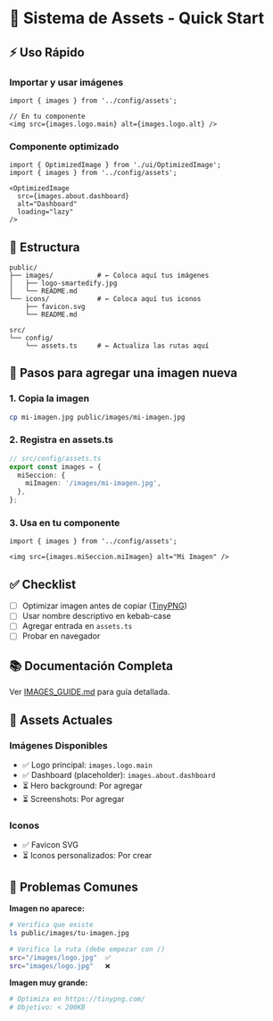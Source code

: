 # 🎨 Sistema de Assets - Quick Start

## ⚡ Uso Rápido

### Importar y usar imágenes
```tsx
import { images } from '../config/assets';

// En tu componente
<img src={images.logo.main} alt={images.logo.alt} />
```

### Componente optimizado
```tsx
import { OptimizedImage } from './ui/OptimizedImage';
import { images } from '../config/assets';

<OptimizedImage
  src={images.about.dashboard}
  alt="Dashboard"
  loading="lazy"
/>
```

## 📁 Estructura

```
public/
├── images/           # ← Coloca aquí tus imágenes
│   ├── logo-smartedify.jpg
│   └── README.md
└── icons/            # ← Coloca aquí tus iconos
    ├── favicon.svg
    └── README.md

src/
└── config/
    └── assets.ts     # ← Actualiza las rutas aquí
```

## 🔄 Pasos para agregar una imagen nueva

### 1. Copia la imagen
```bash
cp mi-imagen.jpg public/images/mi-imagen.jpg
```

### 2. Registra en assets.ts
```typescript
// src/config/assets.ts
export const images = {
  miSeccion: {
    miImagen: '/images/mi-imagen.jpg',
  },
};
```

### 3. Usa en tu componente
```tsx
import { images } from '../config/assets';

<img src={images.miSeccion.miImagen} alt="Mi Imagen" />
```

## ✅ Checklist

- [ ] Optimizar imagen antes de copiar ([TinyPNG](https://tinypng.com/))
- [ ] Usar nombre descriptivo en kebab-case
- [ ] Agregar entrada en `assets.ts`
- [ ] Probar en navegador

## 📚 Documentación Completa

Ver [IMAGES_GUIDE.md](./IMAGES_GUIDE.md) para guía detallada.

## 🎯 Assets Actuales

### Imágenes Disponibles
- ✅ Logo principal: `images.logo.main`
- ✅ Dashboard (placeholder): `images.about.dashboard`
- ⏳ Hero background: Por agregar
- ⏳ Screenshots: Por agregar

### Iconos
- ✅ Favicon SVG
- ⏳ Iconos personalizados: Por crear

## 🐛 Problemas Comunes

**Imagen no aparece:**
```bash
# Verifica que existe
ls public/images/tu-imagen.jpg

# Verifica la ruta (debe empezar con /)
src="/images/logo.jpg"  ✅
src="images/logo.jpg"   ❌
```

**Imagen muy grande:**
```bash
# Optimiza en https://tinypng.com/
# Objetivo: < 200KB
```

